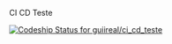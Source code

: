CI CD Teste

[![Codeship Status for guiireal/ci_cd_teste](https://app.codeship.com/projects/c848a140-5f07-0138-b1ce-62efdd1cd796/status?branch=master)](https://app.codeship.com/projects/392393)
